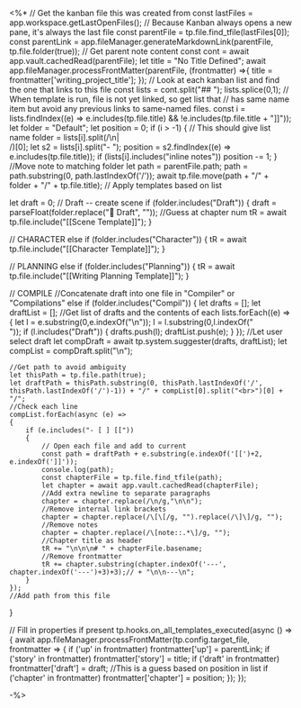 
<%*
// Get the kanban file this was created from
const lastFiles = app.workspace.getLastOpenFiles();
// Because Kanban always opens a new pane, it's always the last file
const parentFile = tp.file.find_tfile(lastFiles[0]);
const parentLink = app.fileManager.generateMarkdownLink(parentFile, tp.file.folder(true));
// Get parent note content
const cont = await app.vault.cachedRead(parentFile);
let title = "No Title Defined";
await app.fileManager.processFrontMatter(parentFile, (frontmatter) =>{
	title = frontmatter['writing_project_title'];
});
// Look at each kanban list and find the one that links to this file
const lists = cont.split("## ");
lists.splice(0,1);
// When template is run, file is not yet linked, so get list that
// has same name item but avoid any previous links to same-named files.
const i = lists.findIndex((e) => e.includes(tp.file.title) && !e.includes(tp.file.title + "]]"));
let folder = "Default";
let position = 0;
if (i > -1) {
	// This should give list name
	folder = lists[i].split(/\n|<br>/)[0]; 
	let s2 = lists[i].split("- ");
	position = s2.findIndex((e) => e.includes(tp.file.title));
	if (lists[i].includes("inline notes")) position -= 1;
}
//Move note to matching folder
let path = parentFile.path;
path = path.substring(0, path.lastIndexOf('/'));
await tp.file.move(path + "/" + folder + "/" + tp.file.title);
// Apply templates based on list

let draft = 0;
// Draft -- create scene
if (folder.includes("Draft")) {
	draft = parseFloat(folder.replace("📝 Draft", "")); //Guess at chapter num
	tR = await tp.file.include("[[Scene Template]]");
}

// CHARACTER
else if (folder.includes("Character")) {
	tR = await tp.file.include("[[Character Template]]");
}

// PLANNING
else if (folder.includes("Planning")) {
	tR = await tp.file.include("[[Writing Planning Template]]");
}

// COMPILE
//Concatenate draft into one file in "Compiler" or "Compilations"
else if (folder.includes("Compil")) {
	let drafts = [];
	let draftList = [];
	//Get list of drafts and the contents of each
	lists.forEach((e) => {
		let l = e.substring(0,e.indexOf("\n"));
		l = l.substring(0,l.indexOf("<br>"));
		if (l.includes("Draft")) {
			drafts.push(l);
			draftList.push(e);
		}
	});
	//Let user select draft
	let compDraft = await tp.system.suggester(drafts, draftList);
	let compList = compDraft.split("\n");

	//Get path to avoid ambiguity
	let thisPath = tp.file.path(true);
	let draftPath = thisPath.substring(0, thisPath.lastIndexOf('/', thisPath.lastIndexOf('/')-1)) + "/" + compList[0].split("<br>")[0] + "/";
	//Check each line
	compList.forEach(async (e) => 
	{
		if (e.includes("- [ ] [["))
		{
			// Open each file and add to current
			const path = draftPath + e.substring(e.indexOf('[[')+2, e.indexOf(']]'));
			console.log(path);
			const chapterFile = tp.file.find_tfile(path);
			let chapter = await app.vault.cachedRead(chapterFile);
			//Add extra newline to separate paragraphs
			chapter = chapter.replace(/\n/g,"\n\n");
			//Remove internal link brackets
			chapter = chapter.replace(/\[\[/g, "").replace(/\]\]/g, "");
			//Remove notes
			chapter = chapter.replace(/\[note::.*\]/g, "");
			//Chapter title as header
			tR += "\n\n\n# " + chapterFile.basename;
			//Remove frontmatter
			tR += chapter.substring(chapter.indexOf('---', chapter.indexOf('---')+3)+3);// + "\n\n---\n";
		}
	});
	//Add path from this file
}

// Fill in properties if present
tp.hooks.on_all_templates_executed(async () => {
	await app.fileManager.processFrontMatter(tp.config.target_file, frontmatter => {
		if ('up' in frontmatter) frontmatter['up'] = parentLink;
		if ('story' in frontmatter) frontmatter['story'] = title;
		if ('draft' in frontmatter) frontmatter['draft'] = draft;
		//This is a guess based on position in list
		if ('chapter' in frontmatter) frontmatter['chapter'] = position;
	});
});

-%>
